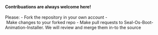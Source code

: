 #### Contribuations are always welcome here! 
  
 Please: 
 - Fork the repository in your own account 
 - Make changes to your forked repo 
 - Make pull requests to Seal-Os-Boot-Animation-Installer. We will review and merge them in-to the source
